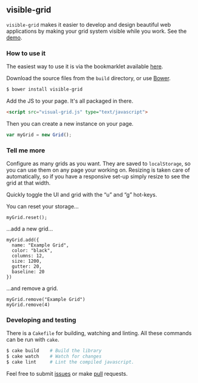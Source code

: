 ## visible-grid

`visible-grid` makes it easier to develop and design beautiful web
applications by making your grid system visible while you work.
See the [demo][1].

### How to use it

The easiest way to use it is via the bookmarklet available [here][1].

Download the source files from the `build` directory, or use [Bower][2].

```bash
$ bower install visible-grid
```

Add the JS to your page. It's all packaged in there.

```html
<script src="visual-grid.js" type="text/javascript">
```

Then you can create a new instance on your page.

```js
var myGrid = new Grid();
```

### Tell me more

Configure as many grids as you want. They are saved to `localStorage`, so you
can use them on any page your working on. Resizing is taken care of
automatically, so if you have a responsive set-up simply resize to see the
grid at that width.

Quickly toggle the UI and grid with the “u” and “g” hot-keys.

You can reset your storage...

```
myGrid.reset();
```

...add a new grid...

```
myGrid.add({
  name: "Example Grid",
  color: "black",
  columns: 12,
  size: 1200,
  gutter: 20,
  baseline: 20
})
```

...and remove a grid.

```
myGrid.remove("Example Grid")
myGrid.remove(4)
```

### Developing and testing

There is a `Cakefile` for building, watching and linting. All these commands can be run with `cake`.

```bash
$ cake build    # Build the library
$ cake watch    # Watch for changes
$ cake lint     # Lint the compiled javascript.
```

Feel free to submit [issues](https://github.com/stephenhutchings/visible-grid/issues) or make [pull](https://github.com/stephenhutchings/visible-grid/pulls) requests.

[1]: http://stephenhutchings.github.io/visible-grid/demo/
[2]: http://www.bower.io/
